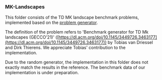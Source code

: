 ### MK-Landscapes

This folder consists of the TD MK landscape benchmark problems, implemented based on the [problem generator](https://github.com/tobiasvandriessel/problem-generator).

The definition of the problem refers to 'Benchmark generator for TD Mk landscapes (GECCO'21)' ([https://dl.acm.org/doi/10.1145/3449726.3463177](https://dl.acm.org/doi/10.1145/3449726.3463177)) by Tobias van Driessel and Dirk Thierens. We appreciate Tobias' contribution to the implementation.

Due to the random generator, the implementation in this folder does not exactly match the results in the reference. The benchmark data of our implementation is under preparation.